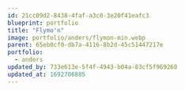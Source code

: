 ```yaml
---
id: 21cc09d2-8438-4faf-a3c0-3e20f41eafc3
blueprint: portfolio
title: "Flymo'n"
image: portfolio/anders/flymon-min.webp
parent: 65eb0cf0-db7a-4116-8b2d-45c51447217e
portfolio:
  - anders
updated_by: 733e613e-5f4f-4943-b04a-83cf5f969268
updated_at: 1692706885
---
```

